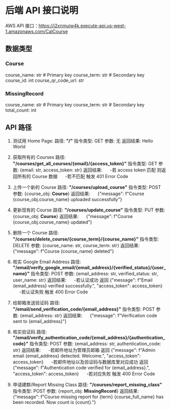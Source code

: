 ﻿# 后端 API 接口说明

AWS API 接口：https://j2xnmuiw4k.execute-api.us-west-1.amazonaws.com/CalCourse

## 数据类型

### Course

course_name: str # Primary key
course_term: str # Secondary key
course_id: int
course_qr_code_url: str

### MissingRecord

course_name: str # Primary key
course_term: str # Secondary key
total_count: int

## API 路径

1. 测试用 Home Page:
   路径: **"/"**
   指令类型: GET
   参数: 无
   返回结果: Hello World
   
2. 获取所有的 Courses
   路径: **"/courses/get_all_courses/{email}/{access_token}"**
   指令类型: GET
   参数: {email: str, access_token: str}
   返回结果:
   &nbsp;&nbsp;&nbsp;&nbsp; -若 access token 匹配 则返回所有的 Course 数据
   &nbsp;&nbsp;&nbsp;&nbsp; -若不匹配 触发 401 Error Code

3. 上传一个新的 Course
   路径: **"/courses/upload_course"**
   指令类型: POST
   参数: {course_obj: **Course**}
   返回结果:
   &nbsp;&nbsp;&nbsp;&nbsp; {"message": f"Course {course_obj.course_name} uploaded successfully"}

4. 更新现有的 Course
   路径: **"/courses/update_course"**
   指令类型: PUT
   参数: {course_obj: **Course**}
   返回结果:
   &nbsp;&nbsp;&nbsp;&nbsp; {"message": f"Course {course_obj.course_name} updated"}

5. 删除一个 Course
   路径: **"/courses/delete_course/{course_term}/{course_name}"**
   指令类型: DELETE
   参数: {course_name: str, course_term: str}
   返回结果:
   &nbsp;&nbsp;&nbsp;&nbsp; {"message": f"Course {course_name} deleted"}

6. 核实 Google Email Address
   路径: **"/email/verify_google_email/{email_address}/{verified_status}/{user_name}"**
   指令类型: POST
   参数: {email_address: str, verified_status: str, user_name: str}
   返回结果:
   &nbsp;&nbsp;&nbsp;&nbsp; -若认证成功 返回 {"message": f"Email {email_address} verified successfully.", "access_token": access_token}
   &nbsp;&nbsp;&nbsp;&nbsp; -若认证失败 触发 400 Error Code

7. 给邮箱发送验证码
   路径: **"/email/send_verification_code/{email_address}"**
   指令类型: POST
   参数: {email_address: str}
   返回结果:
   &nbsp;&nbsp;&nbsp;&nbsp; {"message": f"Verification code sent to {email_address}"}

8. 核实验证码
   路径: **"/email/verify_authentication_code/{email_address}/{authentication_code}"**
   指令类型: POST
   参数: {email_address: str, authentication_code: str}
   返回结果:
   &nbsp;&nbsp;&nbsp;&nbsp; -若邮件地址为管理员邮箱 返回 {"message": f"Admin email {email_address} detected. Welcome.", "access_token": access_token}
   &nbsp;&nbsp;&nbsp;&nbsp; -若邮件地址以及验证码与数据库里对应成功 返回 {"message": f"Authentication code verified for {email_address}.", "access_token": access_token}
   &nbsp;&nbsp;&nbsp;&nbsp; -若对应失败 触发 400 Error Code

9. 申请建群/Report Missing Class
   路径: **"/courses/report_missing_class"**
   指令类型: POST
   参数: {report_obj: **MissingRecord**}
   返回结果: {"message": f"Course missing report for {term} {course_full_name} has been recorded. Now count is {count}."}
